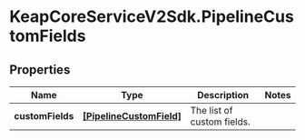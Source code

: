 # KeapCoreServiceV2Sdk.PipelineCustomFields

## Properties

Name | Type | Description | Notes
------------ | ------------- | ------------- | -------------
**customFields** | [**[PipelineCustomField]**](PipelineCustomField.md) | The list of custom fields. | 


